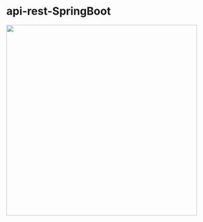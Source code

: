 # api-rest-SpringBoot
<img src="https://i.ibb.co/YTQNCDc/Captura-de-tela-de-2021-10-07-22-45-15.png" width="500px;" /><br>

